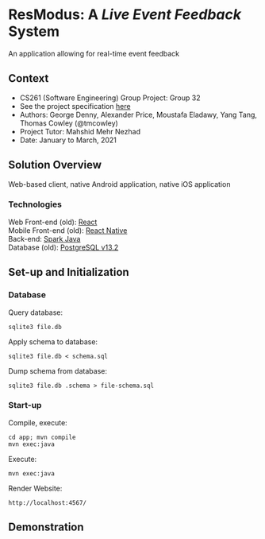 # ResModus: A *Live Event Feedback* System
An application allowing for real-time event feedback

## Context
* CS261 (Software Engineering) Group Project: Group 32
* See the project specification [here](https://warwick.ac.uk/fac/sci/dcs/teaching/material/cs261/)
* Authors: George Denny, Alexander Price, Moustafa Eladawy, Yang Tang, Thomas Cowley (@tmcowley)
* Project Tutor: Mahshid Mehr Nezhad
* Date: January to March, 2021

## Solution Overview
Web-based client, native Android application, native iOS application

### Technologies
Web Front-end (old): [React](https://reactjs.org/)<br>
Mobile Front-end (old): [React Native](https://reactnative.dev/)<br>
Back-end: [Spark Java](https://sparkjava.com/)<br>
Database (old): [PostgreSQL v13.2](https://www.postgresql.org/)

## Set-up and Initialization

### Database
Query database:
```
sqlite3 file.db
```

Apply schema to database:
```
sqlite3 file.db < schema.sql
```

Dump schema from database:
```
sqlite3 file.db .schema > file-schema.sql
```

<!---
Start PostgreSQL server (Mac):
```
pg_ctl -D /usr/local/var/postgres start && brew services start postgresql
```

Interact with database (Mac):
```
psql postgres 
\c database
```

Stop PostgreSQL server (Mac):
```
pg_ctl -D /usr/local/var/postgres stop && brew services stop postgresql
```
-->

### Start-up

Compile, execute:
```
cd app; mvn compile 
mvn exec:java 
```

Execute:
```
mvn exec:java 
```

Render Website: 
```
http://localhost:4567/
```


## Demonstration
